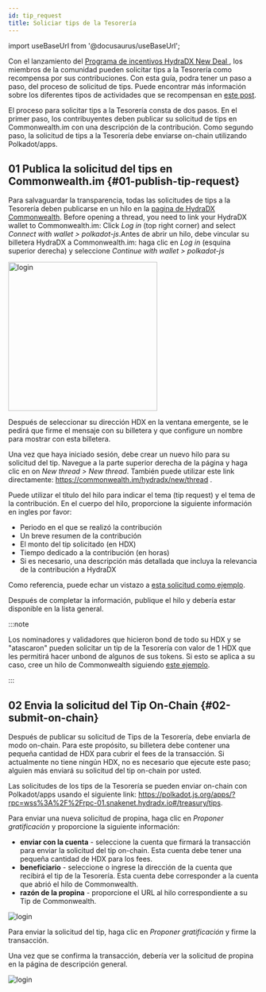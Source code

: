 ```yaml
---
id: tip_request
title: Soliciar tips de la Tesorería
---
```


import useBaseUrl from '@docusaurus/useBaseUrl';

Con el lanzamiento del [Programa de incentivos HydraDX New Deal ](#link-to-new-deal), los miembros de la comunidad pueden solicitar tips a la Tesorería  como recompensa por sus contribuciones. Con esta guía, podra tener un paso a paso, del proceso de solicitud de tips. Puede encontrar más información sobre los diferentes tipos de actividades que se recompensan en [este post](/new_deal).

El proceso para solicitar tips a la Tesorería consta de dos pasos. En el primer paso, los contribuyentes deben publicar su solicitud de tips en Commonwealth.im con una descripción de la contribución. Como segundo paso, la solicitud de tips a la Tesorería debe enviarse on-chain utilizando Polkadot/apps.

## 01 Publica la solicitud del tips en Commonwealth.im {#01-publish-tip-request}

Para salvaguardar la transparencia, todas las solicitudes de tips a la Tesorería deben publicarse en un hilo en la [pagina de HydraDX Commonwealth](https://commonwealth.im/hydradx). Before opening a thread, you need to link your HydraDX wallet to Commonwealth.im: Click *Log in* (top right corner) and select *Connect with wallet > polkadot-js*.Antes de abrir un hilo, debe vincular su billetera HydraDX a Commonwealth.im: haga clic en *Log in* (esquina superior derecha) y seleccione *Continue with wallet > polkadot-js*

<div style={{textAlign: 'center'}}>
  <img alt="login" src={useBaseUrl('/tip-request/login.jpg')} width="300px" />
</div>

Después de seleccionar su dirección HDX en la ventana emergente, se le pedirá que firme el mensaje con su billetera y que configure un nombre para mostrar con esta billetera.

Una vez que haya iniciado sesión, debe crear un nuevo hilo para su solicitud del tip. Navegue a la parte superior derecha de la página y haga clic en on *New thread > New thread*. También puede utilizar este link directamente: https://commonwealth.im/hydradx/new/thread . 

Puede utilizar el título del hilo para indicar el tema (tip request) y el tema de la contribución. En el cuerpo del hilo, proporcione la siguiente información en ingles por favor:

* Periodo en el que se realizó la contribución
* Un breve resumen de la contribución
* El monto del tip solicitado (en HDX)
* Tiempo dedicado a la contribución (en horas)
* Si es necesario, una descripción más detallada que incluya la relevancia de la contribución a HydraDX

Como referencia, puede echar un vistazo a [esta solicitud como ejemplo](https://commonwealth.im/hydradx/proposal/discussion/1165-tip-request-add-documentation-for-staking).

Después de completar la información, publique el hilo y debería estar disponible en la lista general.

:::note

Los nominadores y validadores que hicieron bond de todo su HDX y se "atascaron" pueden solicitar un tip de la Tesorería con valor de 1 HDX que les permitirá hacer unbond de algunos de sus tokens. Si esto se aplica a su caso, cree un hilo de Commonwealth siguiendo [este ejemplo](https://commonwealth.im/hydradx/proposal/discussion/1166-tip-request-overbonded-staker).

:::

## 02 Envia la solicitud del Tip On-Chain {#02-submit-on-chain}

Después de publicar su solicitud de Tips de la Tesorería, debe enviarla de modo on-chain. Para este propósito, su billetera debe contener una pequeña cantidad de HDX para cubrir el fees de la transacción. Si actualmente no tiene ningún HDX, no es necesario que ejecute este paso; alguien más enviará su solicitud del tip on-chain por usted.

Las solicitudes de los tips de la Tesorería se pueden enviar on-chain con Polkadot/apps usando el siguiente link: https://polkadot.js.org/apps/?rpc=wss%3A%2F%2Frpc-01.snakenet.hydradx.io#/treasury/tips.

Para enviar una nueva solicitud de propina, haga clic en *Proponer gratificación* y proporcione la siguiente información:

* **enviar con la cuenta** - seleccione la cuenta que firmará la transacción para enviar la solicitud del tip on-chain. Esta cuenta debe tener una pequeña cantidad de HDX para los fees.
* **beneficiario** - seleccione o ingrese la dirección de la cuenta que recibirá el tip de la Tesorería. Esta cuenta debe corresponder a la cuenta que abrió el hilo de Commonwealth.
* **razón de la propina** - proporcione el URL al hilo  correspondiente a su Tip de Commonwealth.

<div style={{textAlign: 'center'}}>
  <img alt="login" src={useBaseUrl('/tip-request/submit-on-chain.jpg')} />
</div>

Para enviar la solicitud del tip, haga clic en *Proponer gratificación* y firme la transacción.

Una vez que se confirma la transacción, debería ver la solicitud de propina en la página de descripción general.

<div style={{textAlign: 'center'}}>
  <img alt="login" src={useBaseUrl('/tip-request/tip-requests.jpg')} />
</div>
